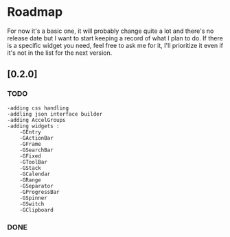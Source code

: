 # Roadmap
For now it's a basic one, it will probably change quite a lot and there's no release date but I want to start keeping a record of what I plan to do.
If there is a specific widget you need, feel free to ask me for it, I'll prioritize it even if it's not in the list for the next version.

## [0.2.0]
### TODO
	-adding css handling
	-addling json interface builder
	-adding AccelGroups
	-adding widgets :
		-GEntry
		-GActionBar
		-GFrame
		-GSearchBar
		-GFixed
		-GToolBar
		-GStack
		-GCalendar
		-GRange
		-GSeparator
		-GProgressBar
		-GSpinner
		-GSwitch
		-GClipboard

### DONE
